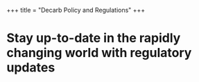 +++
title = "Decarb Policy and Regulations"
+++

# Stay up-to-date in the rapidly changing world with regulatory updates